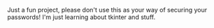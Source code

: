 
Just a fun project, please don't use this as your way of securing your passwords! I'm just learning about tkinter and stuff.
